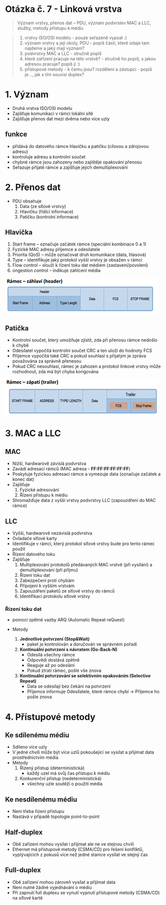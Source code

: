 # Otázka č. 7 - Linková vrstva


> Význam vrstvy, přenos dat – PDU, význam podvrstev MAC a LLC, služby, metody přístupu k médiu

>1) vrstvy ISO/OSI modelu - pouze seřazeně vypsat :)
>2) význam vrstvy a její úkoly, PDU - popiš části, které údaje tam najdeme a jaký mají význam?
>3) podvrstvy MAC a LLC - stručně popiš
>4) které zařízení pracuje na této vrstvě? - stručně ho popiš, s jakou adresou pracuje? popiš ji :)
>5) přístupové metody - k čemu jsou? rozdělení a zástupci - popiš je…, jak s tím souvisí duplex?

# 1. Význam

- Druhá vrstva ISO/OSI modelu
- Zajišťuje komunikaci v rámci lokální sítě
- Zajišťuje přenos dat mezi dvěma nebo více uzly

## funkce

- přidává do datového rámce hlavičku a patičku (cílovou a zdrojovou adresu)
- kontroluje adresu a kontrolní součet  
- chybné rámce jsou zahozeny nebo zajištěje opakování přenosu
- Seřazuje přijaté rámce a zajišťuje jejich demultiplexování 

# 2. Přenos dat

- PDU obsahuje
    1. Data (ze síťové vrstvy)
    2. Hlavičku (řídící informace)
    3. Patičku (kontrolní informace)

## Hlavička

1. Start frame – označuje začátek rámce (speciální kombinace 0 a 1)
2. Fyzické MAC adresy příjemce a odesilatele
3. Priorita (QoS) – může označovat druh komunikace (data, hlasová)
4. Type – identifikuje jaký protokol vyšší vrstvy je obsažen v rámci
5. Flow control – slouží k řízení toku dat médiem (zastavení/povolení)
6. ongestion control – indikuje zahlcení média

![Hlavička](img/7/zahlavi.png)

## Patička

- Kontrolní součet, který umožňuje zjistit, zda při přenosu rámce nedošlo k chybě
- Odesílatel vypočítá kontrolní součet CRC a ten uloží do hodnoty FCS
- Příjemce vypočítá také CRC a pokud souhlasí s přijatým je zpráva považována za správně přenesou
- Pokud CRC nesouhlasí, rámec je zahozen a protokol linkové vrstvy může rozhodnout, zda má být chyba korigována

![Patička](img/7/zapati.png)

# 3. MAC a LLC

## MAC

- Nižší, hardwarově závislá podvrstva 
- Zavádí adresaci rámců (MAC adresa - **FF:FF:FF:FF:FF:FF**)
- Poskytuje fyzickou adresaci rámce a vymezuje data (označuje začátek a konec dat)
- Zajišťuje
    1. Fyzické adresování
    2. Řízení přístupu k médiu
- Shromažďuje data z vyšší vrstvy podvrstvy LLC (zapouzdření do MAC rámce)

## LLC

- Vyšší, hardwarově nezávislá podvrstva 
- Ovladače síťové karty
- Identifikuje v rámci, který protokol síťové vrstvy bude pro tento rámec použit
- Řízení datového toku
- Zajišťuje
    1. Multiplexování protokolů předávaných MAC vrstvě (při vysílání) a demultiplexování (při příjmu)
    2. Řízení toku dat
    3. Zabezpečení proti chybám
    4. Připojení k vyšším vrstvám
    5. Zapouzdření paketů ze síťové vrstvy do rámců
    6. Identifikaci protokolu síťové vrstvy

### Řízení toku dat

- pomocí zpětné vazby ARQ (Automatic Repeat reQuest)

- Metody
    1. **Jednotlivé potvrzení (Stop&Wait)**
         - paket je kontrolován a doručován ve správném pořadí
    2. **Kontinuální potvrzení s návratem (Go-Back-N)** 
        - Odesílá všechny rámce
        - Odpovědi dostává zpětně
        - Reaguje až po odeslání
        - Pokud ztratí rámec, pošle vše znova
    3. **Kontinuální potvrzování se selektivním opakováním (Selective Repeat)**
        - Data se odesílají bez čekání na potvrzení 
        - Příjemce informuje Odesílatele, které rámce chybí -> Příjemce ho pošle znova

# 4. Přístupové metody

## Ke sdílenému médiu

- Sdíleno více uzly
- V jedné chvíli může být více uzlů pokoušející se vysílat a přijímat data prostřednictvím média
- Metody
    1. Řízený přístup (deterministická) 
        - každý uzel má svůj čas přístupu k médiu
    2. Konkurenční přístup (nedeterministická)
        - všechny uzle soutěží o použití média
## Ke nesdílenému médiu

- Není třeba řízení přístupu
- Nastává v případě topologie point-to-point 

## Half-duplex

- Obě zařízení mohou vysílat i příjimat ale ne ve stejnou chvili
- Ethernet má přístupové metody (CSMA/CD) pro řešení konfliktů, vyplývajících z pokusů více než jedné stanice vysílat ve stejný čas

## Full-duplex

- Obě zařízení mohou zároveň vysílat a přijímat data
- Není nutné žádné vyjednávání o médiu
- Při zapnutí full duplexu se vynutí vypnutí přístupové metody (CSMA/CD) na síťové kartě